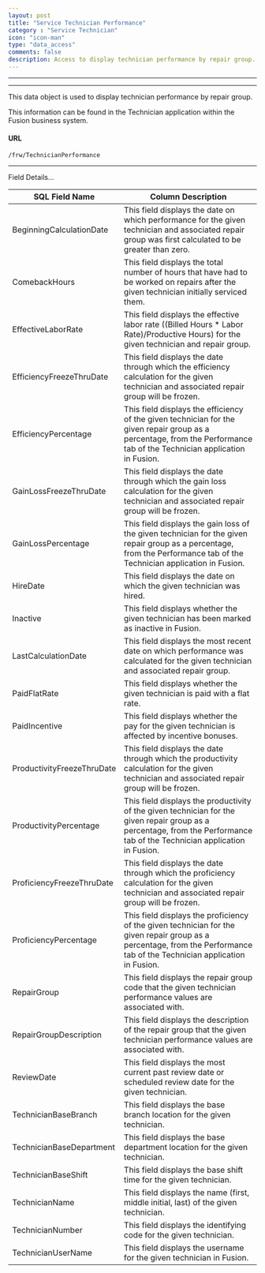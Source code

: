 ```yaml
---
layout: post
title: "Service Technician Performance"
category : "Service Technician"
icon: "icon-man"
type: "data_access" 
comments: false
description: Access to display technician performance by repair group.
---
```


---
---

This data object is used to display technician performance by repair group.

This information can be found in the Technician application within the Fusion business system.

 
#### URL
```
/frw/TechnicianPerformance
```

<hr>
Field Details...

| **SQL Field Name**         | **Column Description**                                                                                                                                                     |
|---|---|
| BeginningCalculationDate   | This field displays the date on which performance for the given technician and associated repair group was first calculated to be greater than zero.                       |
| ComebackHours              | This field displays the total number of hours that have had to be worked on repairs after the given technician initially serviced them.                                    |
| EffectiveLaborRate         | This field displays the effective labor rate ((Billed Hours \* Labor Rate)/Productive Hours) for the given technician and repair group.                                    |
| EfficiencyFreezeThruDate   | This field displays the date through which the efficiency calculation for the given technician and associated repair group will be frozen.                                 |
| EfficiencyPercentage       | This field displays the efficiency of the given technician for the given repair group as a percentage, from the Performance tab of the Technician application in Fusion.   |
| GainLossFreezeThruDate     | This field displays the date through which the gain loss calculation for the given technician and associated repair group will be frozen.                                  |
| GainLossPercentage         | This field displays the gain loss of the given technician for the given repair group as a percentage, from the Performance tab of the Technician application in Fusion.    |
| HireDate                   | This field displays the date on which the given technician was hired.                                                                                                      |
| Inactive                   | This field displays whether the given technician has been marked as inactive in Fusion.                                                                                    |
| LastCalculationDate        | This field displays the most recent date on which performance was calculated for the given technician and associated repair group.                                         |
| PaidFlatRate               | This field displays whether the given technician is paid with a flat rate.                                                                                                 |
| PaidIncentive              | This field displays whether the pay for the given technician is affected by incentive bonuses.                                                                             |
| ProductivityFreezeThruDate | This field displays the date through which the productivity calculation for the given technician and associated repair group will be frozen.                               |
| ProductivityPercentage     | This field displays the productivity of the given technician for the given repair group as a percentage, from the Performance tab of the Technician application in Fusion. |
| ProficiencyFreezeThruDate  | This field displays the date through which the proficiency calculation for the given technician and associated repair group will be frozen.                                |
| ProficiencyPercentage      | This field displays the proficiency of the given technician for the given repair group as a percentage, from the Performance tab of the Technician application in Fusion.  |
| RepairGroup                | This field displays the repair group code that the given technician performance values are associated with.                                                                |
| RepairGroupDescription     | This field displays the description of the repair group that the given technician performance values are associated with.                                                  |
| ReviewDate                 | This field displays the most current past review date or scheduled review date for the given technician.                                                                   |
| TechnicianBaseBranch       | This field displays the base branch location for the given technician.                                                                                                     |
| TechnicianBaseDepartment   | This field displays the base department location for the given technician.                                                                                                 |
| TechnicianBaseShift        | This field displays the base shift time for the given technician.                                                                                                          |
| TechnicianName             | This field displays the name (first, middle initial, last) of the given technician.                                                                                        |
| TechnicianNumber           | This field displays the identifying code for the given technician.                                                                                                         |
| TechnicianUserName         | This field displays the username for the given technician in Fusion.                                                                                                       |